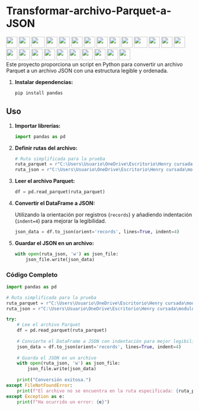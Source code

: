 # Transformar-archivo-Parquet-a-JSON
<div>
    <img src="https://cultofthepartyparrot.com/parrots/hd/githubparrot.gif" width="30" height="30"/>
    <img src="https://cultofthepartyparrot.com/flags/hd/indiaparrot.gif" width="30" height="30"/>
    <img src="https://cultofthepartyparrot.com/parrots/asyncparrot.gif" width="36" height="30"/>
    <img src="https://cultofthepartyparrot.com/parrots/exceptionallyfastparrot.gif" width="30" height="30"/>
    <img src="https://cultofthepartyparrot.com/parrots/hd/60fpsparrot.gif" width="30" height="30"/>
    <img src="https://cultofthepartyparrot.com/parrots/hd/jumpingparrot.gif" width="30" height="30"/>
    <img src="https://cultofthepartyparrot.com/parrots/hd/opensourceparrot.gif" width="30" height="30"/>
    <img src="https://cultofthepartyparrot.com/parrots/hd/dealwithitnowparrot.gif" width="30" height="30"/>
    <img src="https://cultofthepartyparrot.com/parrots/hd/hypnoparrotlight.gif" width="30" height="30"/>
    <img src="https://cultofthepartyparrot.com/parrots/databaseparrot.gif" width="30" height="30"/>
    <img src="https://cultofthepartyparrot.com/parrots/fixparrot.gif" width="36" height="30"/>
    <img src="https://cultofthepartyparrot.com/parrots/hd/laptop_parrot.gif" width="30" height="30"/>
    <img src="https://cultofthepartyparrot.com/parrots/hd/spinningparrot.gif" width="30" height="30"/>
    <img src="https://cultofthepartyparrot.com/parrots/hd/levitationparrot.gif" width="30" height="30"/>
    <img src="https://cultofthepartyparrot.com/parrots/hd/meldparrot.gif" width="30" height="30"/>
    <img src="https://cultofthepartyparrot.com/parrots/slomoparrot.gif" width="30" height="30"/>
    <img src="https://cultofthepartyparrot.com/parrots/hd/moonwalkingparrot.gif" width="30" height="30"/>
    <img src="https://cultofthepartyparrot.com/parrots/hd/stableparrot.gif" width="30" height="30"/>
    <img src="https://cultofthepartyparrot.com/parrots/hd/scienceparrot.gif" width="30" height="30"/>
    <img src="https://cultofthepartyparrot.com/parrots/hd/pirateparrot.gif" width="30" height="30"/>
    <img src="https://cultofthepartyparrot.com/parrots/hd/footballparrot.gif" width="30" height="30"/>
    <img src="https://cultofthepartyparrot.com/parrots/hd/illuminatiparrot.gif" width="30" height="30"/>
    <img src="https://cultofthepartyparrot.com/parrots/hd/hypnoparrotdark.gif" width="30" height="30"/>
    <img src="https://cultofthepartyparrot.com/parrots/hd/mustacheparrot.gif" width="30" height="30"/>
</div>
Este proyecto proporciona un script en Python para convertir un archivo Parquet a un archivo JSON con una estructura legible y ordenada.

1. **Instalar dependencias:**

    ```sh
    pip install pandas
    ```

## Uso

1. **Importar librerías:**

    ```python
    import pandas as pd
    ```

2. **Definir rutas del archivo:**

    ```python
    # Ruta simplificada para la prueba
    ruta_parquet = r"C:\Users\Usuario\OneDrive\Escritorio\Henry cursada\modulo 4\Clase 04\business.parquet"
    ruta_json = r"C:\Users\Usuario\OneDrive\Escritorio\Henry cursada\modulo 4\Clase 04\business.json"
    ```

3. **Leer el archivo Parquet:**

    ```python
    df = pd.read_parquet(ruta_parquet)
    ```

4. **Convertir el DataFrame a JSON:**

    Utilizando la orientación por registros (`records`) y añadiendo indentación (`indent=4`) para mejorar la legibilidad.

    ```python
    json_data = df.to_json(orient='records', lines=True, indent=4)
    ```

5. **Guardar el JSON en un archivo:**

    ```python
    with open(ruta_json, 'w') as json_file:
        json_file.write(json_data)
    ```

### Código Completo

```python
import pandas as pd

# Ruta simplificada para la prueba
ruta_parquet = r"C:\Users\Usuario\OneDrive\Escritorio\Henry cursada\modulo 4\Clase 04\business.parquet"
ruta_json = r"C:\Users\Usuario\OneDrive\Escritorio\Henry cursada\modulo 4\Clase 04\business.json"

try:
    # Lee el archivo Parquet
    df = pd.read_parquet(ruta_parquet)
    
    # Convierte el DataFrame a JSON con indentación para mejor legibilidad
    json_data = df.to_json(orient='records', lines=True, indent=4)
    
    # Guarda el JSON en un archivo
    with open(ruta_json, 'w') as json_file:
        json_file.write(json_data)
        
    print("Conversión exitosa.")
except FileNotFoundError:
    print(f"El archivo no se encuentra en la ruta especificada: {ruta_parquet}")
except Exception as e:
    print(f"Ha ocurrido un error: {e}")

